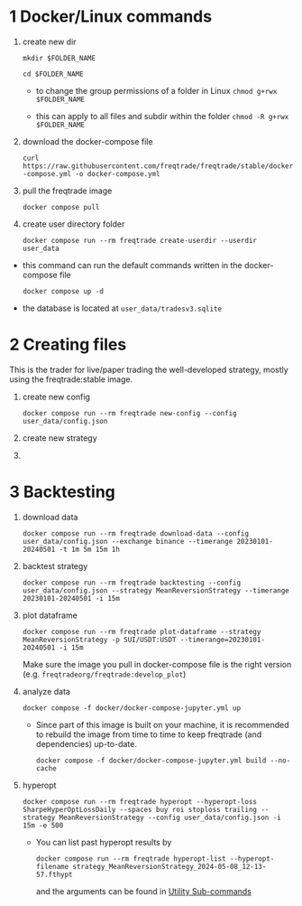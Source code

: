 # 1 Docker/Linux commands

1. create new dir 

    `mkdir $FOLDER_NAME`

    `cd $FOLDER_NAME`

    - to change the group permissions of a folder in Linux
        `chmod g+rwx $FOLDER_NAME`

    - this can apply to all files and subdir within the folder 
        `chmod -R g+rwx $FOLDER_NAME`

2. download the docker-compose file

    `curl https://raw.githubusercontent.com/freqtrade/freqtrade/stable/docker-compose.yml -o docker-compose.yml`

3. pull the freqtrade image

    `docker compose pull`

4. create user directory folder

    `docker compose run --rm freqtrade create-userdir --userdir user_data`

- this command can run the default commands written in the docker-compose file

    `docker compose up -d`

- the database is located at `user_data/tradesv3.sqlite`

# 2 Creating files

This is the trader for live/paper trading the well-developed strategy, mostly using the freqtrade:stable image.

1. create new config

    `docker compose run --rm freqtrade new-config --config user_data/config.json`

2. create new strategy

3. 

# 3 Backtesting

1. download data

    `docker compose run --rm freqtrade download-data --config user_data/config.json --exchange binance --timerange 20230101-20240501 -t 1m 5m 15m 1h`

2. backtest strategy

    `docker compose run --rm freqtrade backtesting --config user_data/config.json --strategy MeanReversionStrategy --timerange 20230101-20240501 -i 15m`

3. plot dataframe
    
    `docker compose run --rm freqtrade plot-dataframe --strategy MeanReversionStrategy -p SUI/USDT:USDT --timerange=20230101-20240501 -i 15m`

    Make sure the image you pull in docker-compose file is the right version 
    (e.g. `freqtradeorg/freqtrade:develop_plot`)

4. analyze data

    `docker compose -f docker/docker-compose-jupyter.yml up`

    - Since part of this image is built on your machine, it is recommended to rebuild the image from time to time to keep freqtrade (and dependencies) up-to-date.

        `docker compose -f docker/docker-compose-jupyter.yml build --no-cache`

5. hyperopt

    `docker compose run --rm freqtrade hyperopt --hyperopt-loss SharpeHyperOptLossDaily --spaces buy roi stoploss trailing --strategy MeanReversionStrategy --config user_data/config.json -i 15m -e 500`

    - You can list past hyperopt results by

        `docker compose run --rm freqtrade hyperopt-list --hyperopt-filename strategy_MeanReversionStrategy_2024-05-08_12-13-57.fthypt`

        and the arguments can be found in [Utility Sub-commands](https://www.freqtrade.io/en/stable/utils/#list-hyperopt-results)